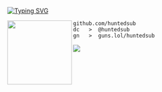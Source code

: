 [![Typing SVG](https://readme-typing-svg.herokuapp.com?font=Roboto+Mono&lines=HUNTEDSUB)](https://git.io/typing-svg)

<img align="left" src="https://www.svgrepo.com/show/284837/worldwide-earth-globe.svg" width="147"/> 

```
github.com/huntedsub
dc   >  @huntedsub
gn   >  guns.lol/huntedsub
```

![](https://komarev.com/ghpvc/?username=huntedsub)
